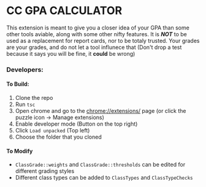 # CC GPA CALCULATOR

This extension is meant to give you a closer idea of your GPA than some other tools aviable, along with some other nifty features. It is **_NOT_** to be used as a replacement for report cards, nor to be totaly trusted. Your grades are your grades, and do not let a tool influnece that (Don't drop a test because it says you will be fine, it **could** be wrong)

### Developers:

#### To Build:

1. Clone the repo
2. Run `tsc`
3. Open chrome and go to the [chrome://extensions/](extensions) page (or click the puzzle icon -> Manage extensions)
4. Enable developer mode (Button on the top right)
5. Click `Load unpacked` (Top left)
6. Choose the folder that you cloned

#### To Modify

-   `ClassGrade::weights` and `ClassGrade::thresholds` can be edited for different grading styles
-   Different class types can be added to `ClassTypes` and `ClassTypeChecks`
